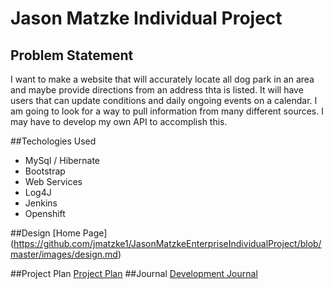 # Jason Matzke Individual Project
 
## Problem Statement

I want to make a website that will accurately locate all dog park in an area and maybe provide directions from an address thta is listed. 
It will have users that can update conditions and daily ongoing events on a calendar. 
I am going to look for a way to pull information from many different sources. I may have to develop my own API to accomplish this.

 
 ##Techologies Used
 * MySql / Hibernate
 * Bootstrap
 * Web Services
 * Log4J
 * Jenkins
 * Openshift
 
 ##Design
 [Home Page] (https://github.com/jmatzke1/JasonMatzkeEnterpriseIndividualProject/blob/master/images/design.md)
 
 ##Project Plan
 [Project Plan](https://github.com/jmatzke1/JasonMatzkeEnterpriseIndividualProject/blob/master/ProjectPlan.md)
 ##Journal
 [Development Journal](https://github.com/jmatzke1/JasonMatzkeEnterpriseIndividualProject/blob/master/Journal.md)
 
